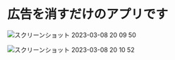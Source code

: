 # 広告を消すだけのアプリです

![スクリーンショット 2023-03-08 20 09 50](https://user-images.githubusercontent.com/89014751/223698681-4e256387-2c62-4412-877b-66788860cc2a.png)

![スクリーンショット 2023-03-08 20 10 52](https://user-images.githubusercontent.com/89014751/223698660-f56362ec-7488-4bf7-b813-19b765d19a08.png)
